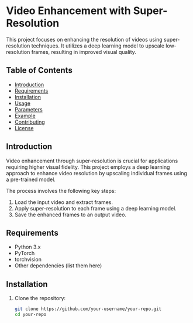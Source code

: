 # Video Enhancement with Super-Resolution

This project focuses on enhancing the resolution of videos using super-resolution techniques. It utilizes a deep learning model to upscale low-resolution frames, resulting in improved visual quality.

## Table of Contents
- [Introduction](#introduction)
- [Requirements](#requirements)
- [Installation](#installation)
- [Usage](#usage)
- [Parameters](#parameters)
- [Example](#example)
- [Contributing](#contributing)
- [License](#license)

## Introduction
Video enhancement through super-resolution is crucial for applications requiring higher visual fidelity. This project employs a deep learning approach to enhance video resolution by upscaling individual frames using a pre-trained model.

The process involves the following key steps:
1. Load the input video and extract frames.
2. Apply super-resolution to each frame using a deep learning model.
3. Save the enhanced frames to an output video.

## Requirements
- Python 3.x
- PyTorch
- torchvision
- Other dependencies (list them here)

## Installation
1. Clone the repository:

   ```bash
   git clone https://github.com/your-username/your-repo.git
   cd your-repo
